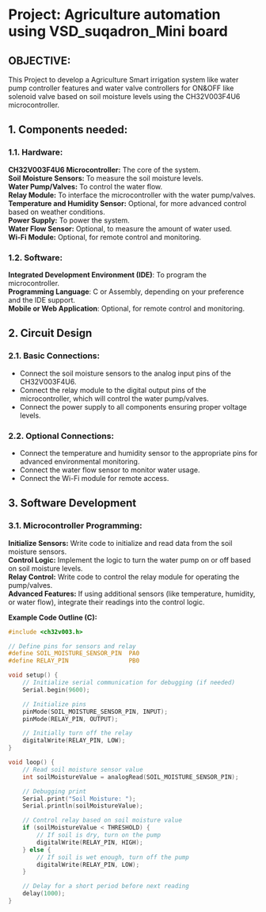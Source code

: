 # Project: Agriculture automation using VSD_suqadron_Mini board
## OBJECTIVE: 
This Project to develop a Agriculture Smart irrigation system like water pump controller features and water valve controllers for ON&OFF like solenoid valve based on soil moisture levels using the CH32V003F4U6 microcontroller. 

## 1. Components needed:  

### 1.1. Hardware:  
**CH32V003F4U6 Microcontroller:**     The core of the system.  
**Soil Moisture Sensors:**            To measure the soil moisture levels.  
**Water Pump/Valves:**                To control the water flow.  
**Relay Module:**                     To interface the microcontroller with the water pump/valves.  
**Temperature and Humidity Sensor:**  Optional, for more advanced control based on weather conditions.  
**Power Supply:**                     To power the system.  
**Water Flow Sensor:**                Optional, to measure the amount of water used.  
**Wi-Fi Module:**                     Optional, for remote control and monitoring.  

### 1.2. Software:  
**Integrated Development Environment (IDE)**:     To program the microcontroller.  
**Programming Language**:                         C or Assembly, depending on your preference and the IDE support.  
**Mobile or Web Application**:                    Optional, for remote control and monitoring.  

## 2. Circuit Design  

### 2.1. Basic Connections:  
- Connect the soil moisture sensors to the analog input pins of the CH32V003F4U6.
- Connect the relay module to the digital output pins of the microcontroller, which will control the water pump/valves.
- Connect the power supply to all components ensuring proper voltage levels.  

### 2.2. Optional Connections:  
- Connect the temperature and humidity sensor to the appropriate pins for advanced environmental monitoring.
- Connect the water flow sensor to monitor water usage.
- Connect the Wi-Fi module for remote access.  

## 3. Software Development  

### 3.1. Microcontroller Programming:   
**Initialize Sensors:**  Write code to initialize and read data from the soil moisture sensors.  
**Control Logic:**       Implement the logic to turn the water pump on or off based on soil moisture levels.  
**Relay Control:**       Write code to control the relay module for operating the pump/valves.  
**Advanced Features:**   If using additional sensors (like temperature, humidity, or water flow), integrate their readings into the control logic.  

**Example Code Outline (C):**

```c
#include <ch32v003.h>

// Define pins for sensors and relay
#define SOIL_MOISTURE_SENSOR_PIN  PA0
#define RELAY_PIN                 PB0

void setup() {
    // Initialize serial communication for debugging (if needed)
    Serial.begin(9600);

    // Initialize pins
    pinMode(SOIL_MOISTURE_SENSOR_PIN, INPUT);
    pinMode(RELAY_PIN, OUTPUT);

    // Initially turn off the relay
    digitalWrite(RELAY_PIN, LOW);
}

void loop() {
    // Read soil moisture sensor value
    int soilMoistureValue = analogRead(SOIL_MOISTURE_SENSOR_PIN);

    // Debugging print
    Serial.print("Soil Moisture: ");
    Serial.println(soilMoistureValue);

    // Control relay based on soil moisture value
    if (soilMoistureValue < THRESHOLD) {
        // If soil is dry, turn on the pump
        digitalWrite(RELAY_PIN, HIGH);
    } else {
        // If soil is wet enough, turn off the pump
        digitalWrite(RELAY_PIN, LOW);
    }

    // Delay for a short period before next reading
    delay(1000);
}
```

